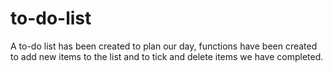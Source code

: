 # to-do-list
A to-do list has been created to plan our day, functions have been created to add new items to the list and to tick and delete items we have completed.